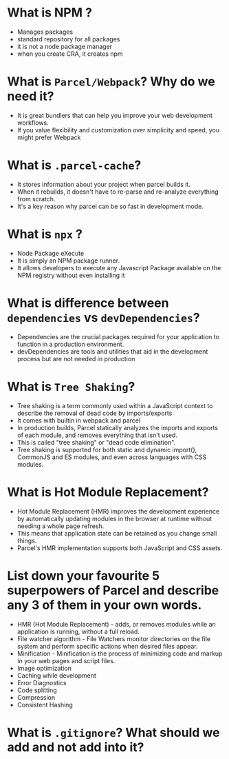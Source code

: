 # What is NPM ?
- Manages packages
- standard repository for all packages
- it is not a node package manager
- when you create CRA, it creates npm

# What is `Parcel/Webpack`? Why do we need it?
- It is great bundlers that can help you improve your web development workflows.
- If you value flexibility and customization over simplicity and speed, you might prefer Webpack

# What is `.parcel-cache`?
- It stores information about your project when parcel builds it.
- When it rebuilds, it doesn't have to re-parse and re-analyze everything from scratch. 
- It's a key reason why parcel can be so fast in development mode.

# What is `npx` ?
- Node Package eXecute
- It is simply an NPM package runner. 
- It allows developers to execute any Javascript Package available on the NPM registry without even installing it

# What is difference between `dependencies` vs `devDependencies`?
- Dependencies are the crucial packages required for your application to function in a production environment.
- devDependencies are tools and utilities that aid in the development process but are not needed in production

# What is `Tree Shaking`?
- Tree shaking is a term commonly used within a JavaScript context to describe the removal of dead code by imports/exports
- It comes with builtin in webpack and parcel
- In production builds, Parcel statically analyzes the imports and exports of each module, and removes everything that isn't used. 
- This is called "tree shaking" or "dead code elimination". 
- Tree shaking is supported for both static and dynamic import(), CommonJS and ES modules, and even across languages with CSS modules.

# What is Hot Module Replacement?
- Hot Module Replacement (HMR) improves the development experience by automatically updating modules in the browser at runtime without needing a whole page refresh. 
- This means that application state can be retained as you change small things. 
- Parcel's HMR implementation supports both JavaScript and CSS assets.

# List down your favourite 5 superpowers of Parcel and describe any 3 of them in your own words.
- HMR (Hot Module Replacement) - adds, or removes modules while an application is running, without a full reload.
- File watcher algorithm - File Watchers monitor directories on the file system and perform specific actions when desired files appear.
- Minification - Minification is the process of minimizing code and markup in your web pages and script files.
- Image optimization
- Caching while development
- Error Diagnostics
- Code splitting
- Compression
- Consistent Hashing

#  What is `.gitignore`? What should we add and not add into it?
